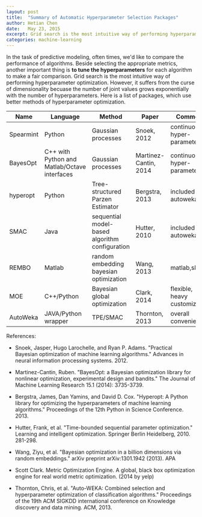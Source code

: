 ```yaml
---
layout: post
title:  "Summary of Automatic Hyperparameter Selection Packages"
author: Hetian Chen
date:   May 23, 2015
excerpt: Grid search is the most intuitive way of performing hyperparameter optimization. However, it suffers from the curse of dimensionality becuase the number of joint values grows exponentially with the number of hyperparameters. Here is a list of packages, which use better methods of hyperparameter optimization.
categories: machine-learning
---
```

In the task of predictive modeling, often times, we'd like to compare the performance of algorithms. Beside selecting the appropriate metrics, another important thing is **to tune the hyperparameters** for each algorithm to make a fair comparison. Grid search is the most intuitive way of performing hyperparameter optimization. However, it suffers from the curse of dimensionality becuase the number of joint values grows exponentially with the number of hyperparameters. Here is a list of packages, which use better methods of hyperparameter optimization.

|Name | Language | Method | Paper | Comment|
|-----|----------|--------|-------|--------|
|Spearmint|Python|Gaussian processes|Snoek, 2012|continuous hyper-parameters|  
|BayesOpt|C++ with Python and Matlab/Octave interfaces|Gaussian processes|Martinez-Cantin, 2014|continuous hyper-parameters|  
|hyperopt|Python|Tree-structured Parzen Estimator|Bergstra, 2013|included in autoweka|  
|SMAC|Java|sequential model-based algorithm configuration|Hutter, 2010|included in autoweka|  
|REMBO|Matlab|random embedding bayesian optimization|Wang, 2013|matlab,slow|  
|MOE|C++/Python|Bayesian global optimization|Clark, 2014|flexible, heavy customization|
|AutoWeka|JAVA/Python wrapper|TPE/SMAC|Thornton, 2013|overall convenient|  



References:  

* Snoek, Jasper, Hugo Larochelle, and Ryan P. Adams. "Practical Bayesian optimization of machine learning algorithms." Advances in neural information processing systems. 2012.  

* Martinez-Cantin, Ruben. "BayesOpt: a Bayesian optimization library for nonlinear optimization, experimental design and bandits." The Journal of Machine Learning Research 15.1 (2014): 3735-3739.  

* Bergstra, James, Dan Yamins, and David D. Cox. "Hyperopt: A Python library for optimizing the hyperparameters of machine learning algorithms." Proceedings of the 12th Python in Science Conference. 2013.  

* Hutter, Frank, et al. "Time-bounded sequential parameter optimization." Learning and intelligent optimization. Springer Berlin Heidelberg, 2010. 281-298.  

* Wang, Ziyu, et al. "Bayesian optimization in a billion dimensions via random embeddings." arXiv preprint arXiv:1301.1942 (2013).
APA  

* Scott Clark. Metric Optimization Engine. A global, black box optimization engine for real world metric optimization. (2014 by yelp)  

* Thornton, Chris, et al. "Auto-WEKA: Combined selection and hyperparameter optimization of classification algorithms." Proceedings of the 19th ACM SIGKDD international conference on Knowledge discovery and data mining. ACM, 2013.  








